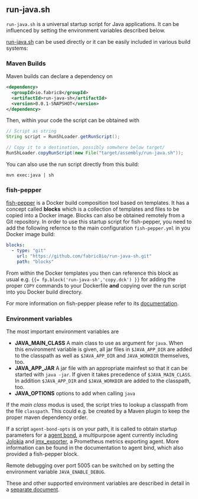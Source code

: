 ## run-java.sh

`run-java.sh` is a universal startup script for Java
applications. It can be influenced by setting the environment
variables described below.

[run-java.sh](blocks/run-java-sh/files/run-java.sh) can be used
directly or it can be easily included in various build systems:

### Maven Builds

Maven builds can declare a dependency on

```xml
<dependency>
  <groupId>io.fabric8</groupId>
  <artifactId>run-java-sh</artifactId>
  <version>0.0.1-SNAPSHOT</version>
</dependency>
```

Then, within your code the script can be obtained with

```java
// Script as string
String script = RunShLoader.getRunScript();

// Copy it to a destination, possibly somwhere below target/
RunShLoader.copyRunScript(new File("target/assembly/run-java.sh"));
```

You can also use the run script directly from this build:
```
mvn exec:java | sh 
```

### fish-pepper

[fish-pepper](https://github.com/rhuss/fish-pepper) is a Docker build
composition tool based on templates. It has a concept called
**blocks** which is a collection of templates and files to be copied
into a Docker image. Blocks can also be obtained remotely from a Git
repository. In order to use this startup script for fish-pepper, you
need to add the following refernce to the main configuration
`fish-pepper.yml` in you Docker image build:

```yml
blocks:
  - type: "git"
    url: "https://github.com/fabric8io/run-java-sh.git"
    path: "blocks"
```

From within the Docker templates you then can reference this block as
usual e.g. `{{= fp.block('run-java-sh','copy.dck') }}` for adding the
proper `COPY` commands to your Dockerfile **and** copying over the run
script into you Docker build directory.

For more information on fish-pepper please refer to its
[documentation](https://github.com/rhuss/fish-pepper/README.md).

### Environment variables

The most important environment variables are

* **JAVA_MAIN_CLASS** A main class to use as argument for `java`. When
  this environment variable is given, all jar files in `$JAVA_APP_DIR`
  are added to the classpath as well as `$JAVA_APP_DIR` and
  `JAVA_WORKDIR` themselves, too.
* **JAVA_APP_JAR** A jar file with an appropriate mainfest so that it
  can be started with `java -jar`. If given it takes precedence of
  `$JAVA_MAIN_CLASS`. In addition `$JAVA_APP_DIR` and `$JAVA_WORKDIR`
  are added to the classpath, too. 
* **JAVA_OPTIONS** options to add when calling `java`

If the *main class* modus is used, the script tries to lookup a
classpath from the file `classpath`. This could e.g. be created by a
Maven plugin to keep the proper maven dependency order.

If a script `agent-bond-opts` is on your path, it is called to obtain
startup parameters for a
[agent bond](https://github.com/fabric8io/agent-bond), a multipurpose
agent currently including [Jolokia](http://www.jolokia.org) and
[jmx_exporter](https://github.com/prometheus/jmx_exporter), a
Prometheus metrics exporting agent. More information can be found in
the documentation to agent bind, which also provided a fish-pepper
block.

Remote debugging over port 5005 can be switched on by setting the
environment variable `JAVA_ENABLE_DEBUG`. 

These and other supported environment variables are described in
detail in a [separate document](blocks/run-java-sh/readme.md). 
